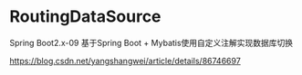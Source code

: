 # RoutingDataSource

Spring Boot2.x-09 基于Spring Boot + Mybatis使用自定义注解实现数据库切换

https://blog.csdn.net/yangshangwei/article/details/86746697
